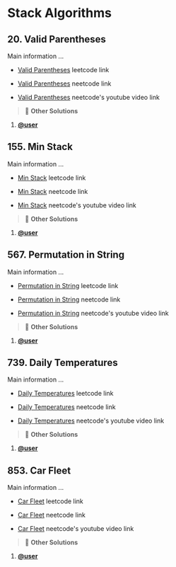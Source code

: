 # Stack Algorithms

## 20. Valid Parentheses

Main information ...

- [Valid Parentheses](https://leetcode.com/problems/valid-parentheses/description/) leetcode link

- [Valid Parentheses](url) neetcode link

- [Valid Parentheses](url) neetcode's youtube video link

> :mega: **Other Solutions**

1. **[@user](url)**

<!-- line -->
<!-- line -->
<!-- line -->

## 155. Min Stack

Main information ...

- [Min Stack](https://leetcode.com/problems/min-stack/description/) leetcode link

- [Min Stack](url) neetcode link

- [Min Stack](url) neetcode's youtube video link

> :mega: **Other Solutions**

1. **[@user](url)**

<!-- line -->
<!-- line -->
<!-- line -->

## 567. Permutation in String

Main information ...

- [Permutation in String](https://leetcode.com/problems/permutation-in-string/description/) leetcode link

- [Permutation in String](url) neetcode link

- [Permutation in String](url) neetcode's youtube video link

> :mega: **Other Solutions**

1. **[@user](url)**

<!-- line -->
<!-- line -->
<!-- line -->

## 739. Daily Temperatures

Main information ...

- [Daily Temperatures](https://leetcode.com/problems/daily-temperatures/description/) leetcode link

- [Daily Temperatures](url) neetcode link

- [Daily Temperatures](url) neetcode's youtube video link

> :mega: **Other Solutions**

1. **[@user](url)**

<!-- line -->
<!-- line -->
<!-- line -->

## 853. Car Fleet

Main information ...

- [Car Fleet](https://leetcode.com/problems/car-fleet/description/) leetcode link

- [Car Fleet](url) neetcode link

- [Car Fleet](url) neetcode's youtube video link

> :mega: **Other Solutions**

1. **[@user](url)**

<!-- line -->
<!-- line -->
<!-- line -->
